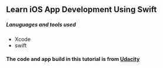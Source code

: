 ## Learn iOS App Development Using Swift

##### Lanuguages and tools used
  * Xcode
  * swift

#### The code and app build in this tutorial is from [Udacity](https://www.udacity.com/course/intro-to-ios-app-development-with-swift--ud585)
